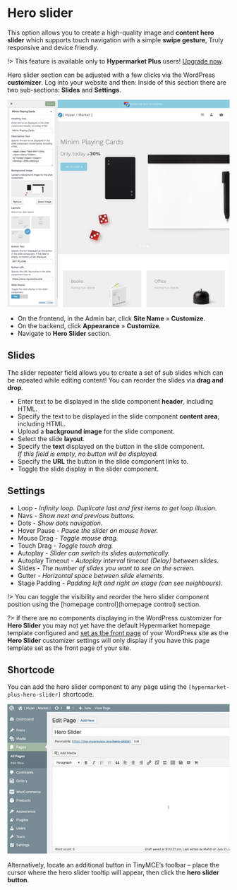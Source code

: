 # Hero slider

This option allows you to create a high-quality image and **content hero slider** which supports touch navigation with a simple **swipe gesture**, Truly responsive and device friendly.

!> This feature is available only to **Hypermarket Plus** users! [Upgrade now](https://www.mypreview.one).

Hero slider section can be adjusted with a few clicks via the WordPress **customizer**. Log into your website and then:
Inside of this section there are two sub-sections: **Slides** and **Settings**.

![Hero product](img/hero-slider.png)

* On the frontend, in the Admin bar, click **Site Name** » **Customize**.
* On the backend, click **Appearance** » **Customize**.
* Navigate to **Hero Slider** section.

## Slides

The slider repeater field allows you to create a set of sub slides which can be repeated while editing content! You can reorder the slides via **drag and drop**.

* Enter text to be displayed in the slide component **header**, including HTML.
* Specify the text to be displayed in the slide component **content area**, including HTML.
* Upload a **background image** for the slide component.	
* Select the slide **layout**.
* Specify the **text** displayed on the button in the slide component.<br/>
*If this field is empty, no button will be displayed.*
* Specify the **URL** the button in the slide component links to.	
* Toggle the slide display in the slider component.	

## Settings

* Loop - *Infinity loop. Duplicate last and first items to get loop illusion.*
* Navs - *Show next and previous buttons.*
* Dots - *Show dots navigation.*
* Hover Pause - *Pause the slider on mouse hover.*
* Mouse Drag - *Toggle mouse drag.*
* Touch Drag - *Toggle touch drag.*
* Autoplay - *Slider can switch its slides automatically.*
* Autoplay Timeout - *Autoplay interval timeout (Delay) between slides.*
* Slides - *The number of slides you want to see on the screen.*
* Gutter - *Horizontal space between slide elements.*
* Stage Padding - *Padding left and right on stage (can see neighbours).*

!> You can toggle the visibility and reorder the hero slider component position using the [homepage control](homepage control) section.

?> If there are no components displaying in the WordPress customizer for **Hero Slider** you may not yet have the default Hypermarket homepage template configured and [set as the front page](setup-homepage-template) of your WordPress site as the **Hero Slider** customizer settings will only display if you have this page template set as the front page of your site. 

## Shortcode

You can add the hero slider component to any page using the ```[hypermarket-plus-hero-slider]``` shortcode.

![Generate a hero slider shortcode](img/generate-hero-slider-shortcode.gif)

Alternatively, locate an additional button in TinyMCE’s toolbar – place the cursor where the hero slider tooltip will appear, then click the **hero slider button**.
